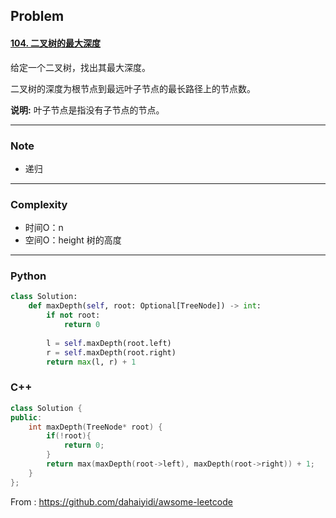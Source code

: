## Problem

#### [104. 二叉树的最大深度](https://leetcode-cn.com/problems/maximum-depth-of-binary-tree/)



给定一个二叉树，找出其最大深度。

二叉树的深度为根节点到最远叶子节点的最长路径上的节点数。

**说明:** 叶子节点是指没有子节点的节点。

------

### Note

- 递归

------

### Complexity

- 时间O：n
- 空间O：height 树的高度

------

### Python

```python
class Solution:
    def maxDepth(self, root: Optional[TreeNode]) -> int:
        if not root:
            return 0
        
        l = self.maxDepth(root.left)
        r = self.maxDepth(root.right)
        return max(l, r) + 1
```

### C++



```C++
class Solution {
public:
    int maxDepth(TreeNode* root) {
        if(!root){
            return 0;
        }
        return max(maxDepth(root->left), maxDepth(root->right)) + 1;
    }
};
```



From : https://github.com/dahaiyidi/awsome-leetcode

